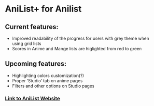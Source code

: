 # AniList+ for Anilist
## Current features:
- Improved readability of the progress for users with grey theme when using grid lists
- Scores in Anime and Mange lists are higlighted from red to green

## Upcoming features:
- Highlighting colors customization(?)
- Proper 'Studio' tab on anime pages
- Filters and other options on Studio pages

### [Link to AniList Website](https://anilist.co/home)
